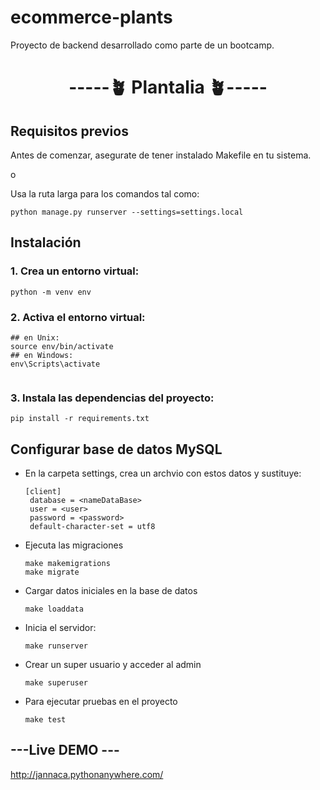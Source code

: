 # ecommerce-plants
<p>Proyecto de backend desarrollado como parte de un bootcamp.</p>

<h1 align="center"> -----🪴 Plantalia  🪴----- </h1>

<h2>Requisitos previos</h2>
<p>Antes de comenzar, asegurate de tener instalado Makefile en tu sistema.</p>
<p class="text-center">o</p>
<p>Usa la ruta larga para los comandos tal como:</p>

```
python manage.py runserver --settings=settings.local

```

<h2>Instalación</h2>

<h3>1. Crea un entorno virtual:</h3>

```
python -m venv env

```
<h3>2. Activa el entorno virtual:</h3>

```
## en Unix:
source env/bin/activate
## en Windows:
env\Scripts\activate


```
<h3>3. Instala las dependencias del proyecto:</h3>

```
pip install -r requirements.txt

```
<h2> Configurar base de datos MySQL</h2>
<ul>
  <li>
    En la carpeta settings, crea un archvio con estos datos y sustituye:
    
    [client]
     database = <nameDataBase>
     user = <user>
     password = <password>
     default-character-set = utf8

  </li>
  <li>
    Ejecuta las migraciones 
    
    make makemigrations
    make migrate

  </li>

  <li>
    Cargar datos iniciales en la base de datos
    
    make loaddata

  </li>
  <li>
    Inicia el servidor:

    make runserver

  </li>
  <li>
    Crear un super usuario y acceder al admin

    make superuser

  </li>

  <li>
    Para ejecutar pruebas en el proyecto

    make test

  </li>
</ul>

<h2>---Live DEMO ---</h2>

http://jannaca.pythonanywhere.com/

